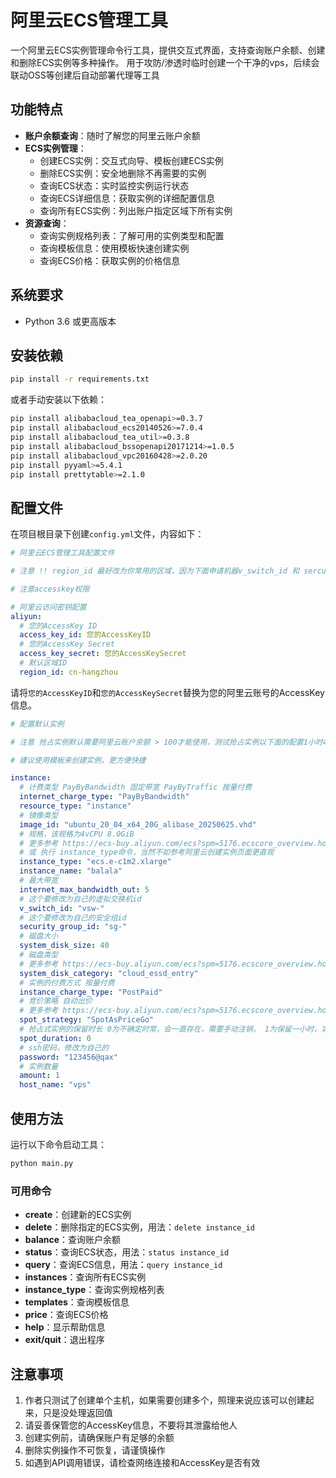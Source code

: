 # 阿里云ECS管理工具

一个阿里云ECS实例管理命令行工具，提供交互式界面，支持查询账户余额、创建和删除ECS实例等多种操作。
用于攻防/渗透时临时创建一个干净的vps，后续会联动OSS等创建后自动部署代理等工具

## 功能特点

- **账户余额查询**：随时了解您的阿里云账户余额
- **ECS实例管理**：
  - 创建ECS实例：交互式向导、模板创建ECS实例
  - 删除ECS实例：安全地删除不再需要的实例
  - 查询ECS状态：实时监控实例运行状态
  - 查询ECS详细信息：获取实例的详细配置信息
  - 查询所有ECS实例：列出账户指定区域下所有实例
- **资源查询**：
  - 查询实例规格列表：了解可用的实例类型和配置
  - 查询模板信息：使用模板快速创建实例
  - 查询ECS价格：获取实例的价格信息

## 系统要求

- Python 3.6 或更高版本

## 安装依赖

```bash
pip install -r requirements.txt
```

或者手动安装以下依赖：

```bash
pip install alibabacloud_tea_openapi>=0.3.7
pip install alibabacloud_ecs20140526>=7.0.4
pip install alibabacloud_tea_util>=0.3.8
pip install alibabacloud_bssopenapi20171214>=1.0.5
pip install alibabacloud_vpc20160428>=2.0.20
pip install pyyaml>=5.4.1
pip install prettytable>=2.1.0
```

## 配置文件

在项目根目录下创建`config.yml`文件，内容如下：

```yaml
# 阿里云ECS管理工具配置文件

# 注意 !! region_id 最好改为你常用的区域，因为下面申请机器v_switch_id 和 sercurity_group_id 没有写创建逻辑（有空再写），只能从设置的region中查询已存在的，如果一定要用指定区域，建议手动创建虚拟交换机和安全组

# 注意accesskey权限

# 阿里云访问密钥配置
aliyun:
  # 您的AccessKey ID
  access_key_id: 您的AccessKeyID
  # 您的AccessKey Secret
  access_key_secret: 您的AccessKeySecret
  # 默认区域ID
  region_id: cn-hangzhou
```

请将`您的AccessKeyID`和`您的AccessKeySecret`替换为您的阿里云账号的AccessKey信息。

```yaml
# 配置默认实例

# 注意 抢占实例默认需要阿里云账户余额 > 100才能使用，测试抢占实例以下面的配置1小时4毛钱,同配置同带宽比按量付费便宜一半

# 建议使用模板来创建实例，更方便快捷

instance:
  # 计费类型 PayByBandwidth 固定带宽 PayByTraffic 按量付费
  internet_charge_type: "PayByBandwidth"
  resource_type: "instance"
  # 镜像类型
  image_id: "ubuntu_20_04_x64_20G_alibase_20250625.vhd"
  # 规格，该规格为4vCPU 8.0GiB
  # 更多参考 https://ecs-buy.aliyun.com/ecs?spm=5176.ecscore_overview.home-res.buy.450e4df5lRugrm#/custom/prepay/cn-hangzhou?orderSource=buyWizard-console-overview
  # 或 执行 instance_type命令，当然不如参考阿里云创建实例页面更直观
  instance_type: "ecs.e-c1m2.xlarge"
  instance_name: "balala"
  # 最大带宽
  internet_max_bandwidth_out: 5
  # 这个要修改为自己的虚拟交换机id
  v_switch_id: "vsw-"
  # 这个要修改为自己的安全组id
  security_group_id: "sg-"
  # 磁盘大小
  system_disk_size: 40
  # 磁盘类型
  # 更多参考 https://ecs-buy.aliyun.com/ecs?spm=5176.ecscore_overview.home-res.buy.450e4df5lRugrm#/custom/prepay/cn-hangzhou?orderSource=buyWizard-console-overview
  system_disk_category: "cloud_essd_entry"
  # 实例的付费方式 按量付费
  instance_charge_type: "PostPaid"
  # 竞价策略 自动出价
  # 更多参考 https://ecs-buy.aliyun.com/ecs?spm=5176.ecscore_overview.home-res.buy.450e4df5lRugrm#/custom/prepay/cn-hangzhou?orderSource=buyWizard-console-overview
  spot_strategy: "SpotAsPriceGo"
  # 抢占式实例的保留时长 0为不确定时常，会一直存在，需要手动注销， 1为保留一小时，实例在所设定时间内不会释放，超过所设定时间后每5分钟监测库存、出价的变化，进而判断是否能够继续使用资源
  spot_duration: 0
  # ssh密码，修改为自己的
  password: "123456@qax"
  # 实例数量
  amount: 1
  host_name: "vps"
```

## 使用方法

运行以下命令启动工具：

```bash
python main.py
```

### 可用命令

- **create**：创建新的ECS实例
- **delete**：删除指定的ECS实例，用法：`delete instance_id`
- **balance**：查询账户余额
- **status**：查询ECS状态，用法：`status instance_id`
- **query**：查询ECS信息，用法：`query instance_id`
- **instances**：查询所有ECS实例
- **instance_type**：查询实例规格列表
- **templates**：查询模板信息
- **price**：查询ECS价格
- **help**：显示帮助信息
- **exit/quit**：退出程序

## 注意事项

1. 作者只测试了创建单个主机，如果需要创建多个，照理来说应该可以创建起来，只是没处理返回值
2. 请妥善保管您的AccessKey信息，不要将其泄露给他人
3. 创建实例前，请确保账户有足够的余额
4. 删除实例操作不可恢复，请谨慎操作
5. 如遇到API调用错误，请检查网络连接和AccessKey是否有效

